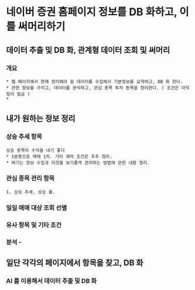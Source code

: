 # 네이버 증권 홈페이지 정보를 DB 화하고, 이를 써머리하기

## 데이터 추출 및 DB 화, 관계형 데이터 조회 및 써머리

### 개요

    * 웹 페이지에서 현재 정리해야 할 데이터를 수집해서 기본정보를 요약하고, DB 화 한다.
    * 관련 정보를 가지고, 데이터를 분석하고, 관심 종목 투자 종목을 정리한다. ( 조건은 아직 정리 필요 )
    * 

## 내가 원하는 정보 정리

### 상승 추세 항목

    상승 종목이 수익을 내기 좋다
    * 1분봉으로 매매 1차. 기타 제약 조건은 추후 정리.
    * 여기는 정보 수집과 이것을 보기좋게 관리하는 방법에 관한 내용 정리.

### 관심 종목 관리 항목

    1. 상승 추세, 상승 율.

### 일일 매매 대상 조회 선별

### 유사 항목 및 기타 조건

### 분석 - 

## 일단 각각의 페이지에서 항목을 찾고, DB 화

### AI 를 이용해서 데이터 추출 및 DB 화
